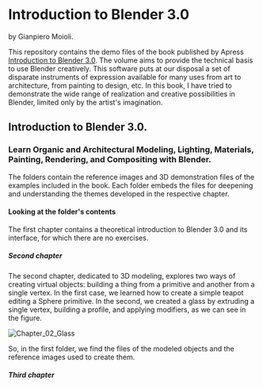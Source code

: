 # Introduction to Blender 3.0
by Gianpiero Moioli.

This repository contains the demo files of the book published by Apress [Introduction to Blender 3.0](https://).
The volume aims to provide the technical basis to use Blender creatively.
This software puts at our disposal a set of disparate instruments of expression available for many uses from art to architecture, from painting to design, etc.
In this book, I have tried to demonstrate the wide range of realization and creative possibilities in Blender, limited only by the artist's imagination.

## Introduction to Blender 3.0.
### Learn Organic and Architectural Modeling, Lighting, Materials, Painting, Rendering, and Compositing with Blender.

The folders contain the reference images and 3D demonstration files of the examples included in the book.
Each folder embeds the files for deepening and understanding the themes developed in the respective chapter.
#### Looking at the folder's contents

The first chapter contains a theoretical introduction to Blender 3.0 and its interface, for which there are no exercises.
##### Second chapter
The second chapter, dedicated to 3D modeling, explores two ways of creating virtual objects: building a thing from a primitive and another from a single vertex.
In the first case, we learned how to create a simple teapot editing a Sphere primitive. In the second, we created a glass by extruding a single vertex, building a profile, and applying modifiers, as we can see in the figure.

![Chapter_02_Glass](https://user-images.githubusercontent.com/95879583/147794514-25e184e0-2131-4f5e-abb0-60e8d2e1ea52.jpg)

So, in the first folder, we find the files of the modeled objects and the reference images used to create them.
##### Third chapter
